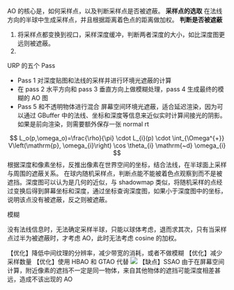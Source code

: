 AO 的核心是，如何采样点，以及判断采样点是否被遮蔽。
**采样点的选取**
在法线方向的半球中生成采样点，并且根据距离着色点的距离做加权。
**判断是否被遮蔽**
1. 将采样点都变换到视口，采样深度缓冲，判断两者深度的大小，如比深度图更远则被遮蔽。
2. 

URP 的五个 Pass
- Pass 1 对深度贴图和法线的采样并进行环境光遮蔽的计算
- 在 pass 2 水平方向和 pass 3 垂直方向上做模糊处理，pass 4 生成最终的模糊的 AO 图
- Pass 5 和不透明物体进行混合
屏幕空间环境光遮蔽，适合延迟渲染，因为可以通过 GBuffer 中的法线、坐标和深度等信息来近似实时计算间接光的阴影。如果是前向渲染，则需要额外保存一张 normal rt

$$
L_o(p,\omega_o)=\frac{\rho}{\pi} \cdot L_{i}(p) \cdot \int_{\Omega^{+}} V\left(\mathrm{p}, \omega_{i}\right) \cos \theta_{i} \mathrm{~d} \omega_{i}
$$
根据深度和像素坐标，反推出像素在世界空间的坐标，结合法线，在半球面上采样与周围的遮蔽关系。
在球内随机采样点，判断点能不能被着色点观察到而不是被遮挡。深度图可以认为是几何的近似，与 shadowmap 类似，将随机采样的点经过变换后得到屏幕坐标和深度，通过坐标查询深度图，如果小于深度图中的坐标，说明该点没有被遮蔽，反之则被遮蔽。

模糊

没有法线信息时，无法确定采样半球，只能以球体考虑，退而求其次，只有当采样点过半为被遮蔽时，才考虑 AO，此时无法考虑 cosine 的加权。

【优化】降低中间纹理的分辨率，减少带宽的消耗，或者不做模糊
【优化】减少采样数量
【优化】使用 HBAO 和 GTAO 代替
![](Pasted%20image%2020230627145251.png)
【缺点】SSAO 由于在屏幕空间计算，附近像素的遮挡不一定是同一物体，来自其他物体的遮挡可能深度相差甚远，造成不该出现的 AO